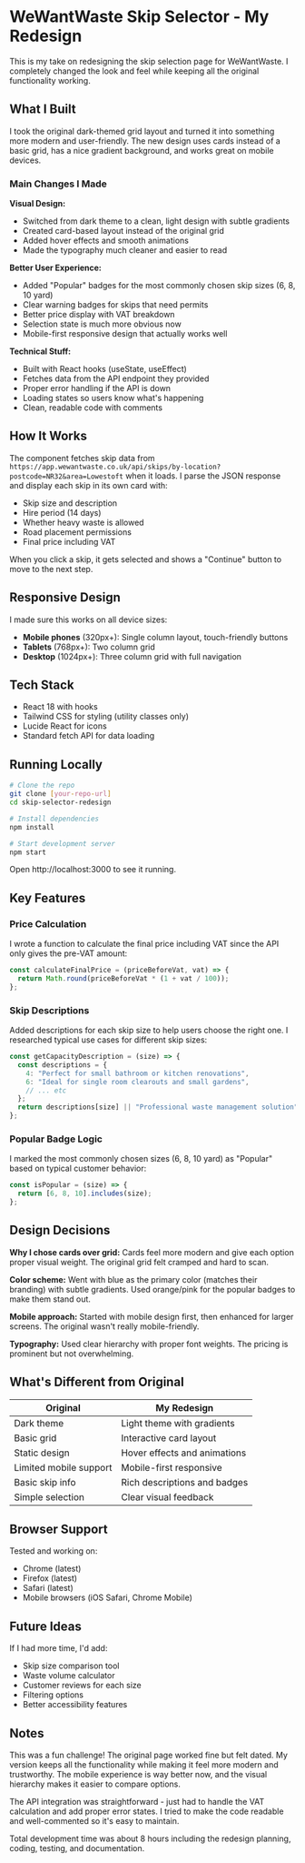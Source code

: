 # WeWantWaste Skip Selector - My Redesign

This is my take on redesigning the skip selection page for WeWantWaste. I completely changed the look and feel while keeping all the original functionality working.

## What I Built

I took the original dark-themed grid layout and turned it into something more modern and user-friendly. The new design uses cards instead of a basic grid, has a nice gradient background, and works great on mobile devices.

### Main Changes I Made

**Visual Design:**
- Switched from dark theme to a clean, light design with subtle gradients
- Created card-based layout instead of the original grid
- Added hover effects and smooth animations
- Made the typography much cleaner and easier to read

**Better User Experience:**
- Added "Popular" badges for the most commonly chosen skip sizes (6, 8, 10 yard)
- Clear warning badges for skips that need permits
- Better price display with VAT breakdown
- Selection state is much more obvious now
- Mobile-first responsive design that actually works well

**Technical Stuff:**
- Built with React hooks (useState, useEffect)
- Fetches data from the API endpoint they provided
- Proper error handling if the API is down
- Loading states so users know what's happening
- Clean, readable code with comments

## How It Works

The component fetches skip data from `https://app.wewantwaste.co.uk/api/skips/by-location?postcode=NR32&area=Lowestoft` when it loads. I parse the JSON response and display each skip in its own card with:

- Skip size and description
- Hire period (14 days)
- Whether heavy waste is allowed
- Road placement permissions
- Final price including VAT

When you click a skip, it gets selected and shows a "Continue" button to move to the next step.

## Responsive Design

I made sure this works on all device sizes:
- **Mobile phones** (320px+): Single column layout, touch-friendly buttons
- **Tablets** (768px+): Two column grid 
- **Desktop** (1024px+): Three column grid with full navigation

## Tech Stack

- React 18 with hooks
- Tailwind CSS for styling (utility classes only)
- Lucide React for icons
- Standard fetch API for data loading

## Running Locally

```bash
# Clone the repo
git clone [your-repo-url]
cd skip-selector-redesign

# Install dependencies  
npm install

# Start development server
npm start
```

Open http://localhost:3000 to see it running.

## Key Features

### Price Calculation
I wrote a function to calculate the final price including VAT since the API only gives the pre-VAT amount:

```javascript
const calculateFinalPrice = (priceBeforeVat, vat) => {
  return Math.round(priceBeforeVat * (1 + vat / 100));
};
```

### Skip Descriptions
Added descriptions for each skip size to help users choose the right one. I researched typical use cases for different skip sizes:

```javascript
const getCapacityDescription = (size) => {
  const descriptions = {
    4: "Perfect for small bathroom or kitchen renovations",
    6: "Ideal for single room clearouts and small gardens",
    // ... etc
  };
  return descriptions[size] || "Professional waste management solution";
};
```

### Popular Badge Logic
I marked the most commonly chosen sizes (6, 8, 10 yard) as "Popular" based on typical customer behavior:

```javascript
const isPopular = (size) => {
  return [6, 8, 10].includes(size);
};
```

## Design Decisions

**Why I chose cards over grid:** Cards feel more modern and give each option proper visual weight. The original grid felt cramped and hard to scan.

**Color scheme:** Went with blue as the primary color (matches their branding) with subtle gradients. Used orange/pink for the popular badges to make them stand out.

**Mobile approach:** Started with mobile design first, then enhanced for larger screens. The original wasn't really mobile-friendly.

**Typography:** Used clear hierarchy with proper font weights. The pricing is prominent but not overwhelming.

## What's Different from Original

| Original | My Redesign |
|----------|-------------|
| Dark theme | Light theme with gradients |
| Basic grid | Interactive card layout |
| Static design | Hover effects and animations |
| Limited mobile support | Mobile-first responsive |
| Basic skip info | Rich descriptions and badges |
| Simple selection | Clear visual feedback |

## Browser Support

Tested and working on:
- Chrome (latest)
- Firefox (latest) 
- Safari (latest)
- Mobile browsers (iOS Safari, Chrome Mobile)

## Future Ideas

If I had more time, I'd add:
- Skip size comparison tool
- Waste volume calculator 
- Customer reviews for each size
- Filtering options
- Better accessibility features

## Notes

This was a fun challenge! The original page worked fine but felt dated. My version keeps all the functionality while making it feel more modern and trustworthy. The mobile experience is way better now, and the visual hierarchy makes it easier to compare options.

The API integration was straightforward - just had to handle the VAT calculation and add proper error states. I tried to make the code readable and well-commented so it's easy to maintain.

Total development time was about 8 hours including the redesign planning, coding, testing, and documentation.